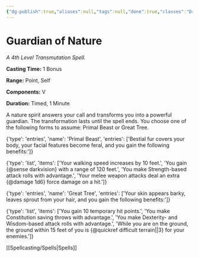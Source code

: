 ```yaml
---
{"dg-publish":true,"aliases":null,"tags":null,"done":true,"classes":"Druid, Ranger,","spellLevel":4,"school":"Transmutation","source":"XGE","permalink":"/spells/guardian-of-nature/","dgHomeLink":false,"dgPassFrontmatter":true}
---
```


# Guardian of Nature
*A 4th Level Transmutation Spell.*

**Casting Time:** 1 Bonus

**Range:** Point, Self

**Components:** V 

**Duration:** Timed, 1 Minute

A nature spirit answers your call and transforms you into a powerful guardian. The transformation lasts until the spell ends. You choose one of the following forms to assume: Primal Beast or Great Tree.



{'type': 'entries', 'name': 'Primal Beast', 'entries': ['Bestial fur covers your body, your facial features become feral, and you gain the following benefits:']}



{'type': 'list', 'items': ['Your walking speed increases by 10 feet.', 'You gain {@sense darkvision} with a range of 120 feet.', 'You make Strength-based attack rolls with advantage.', 'Your melee weapon attacks deal an extra {@damage 1d6} force damage on a hit.']}



{'type': 'entries', 'name': 'Great Tree', 'entries': ['Your skin appears barky, leaves sprout from your hair, and you gain the following benefits:']}



{'type': 'list', 'items': ['You gain 10 temporary hit points.', 'You make Constitution saving throws with advantage.', 'You make Dexterity- and Wisdom-based attack rolls with advantage.', 'While you are on the ground, the ground within 15 feet of you is {@quickref difficult terrain||3} for your enemies.']}

[[Spellcasting/Spells|Spells]]